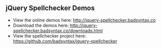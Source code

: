 ## jQuery Spellchecker Demos

* View the online demos here: http://jquery-spellchecker.badsyntax.co
* Download the demos here: http://jquery-spellchecker.badsyntax.co/downloads.html
* View the spellchecker project here: https://github.com/badsyntax/jquery-spellchecker